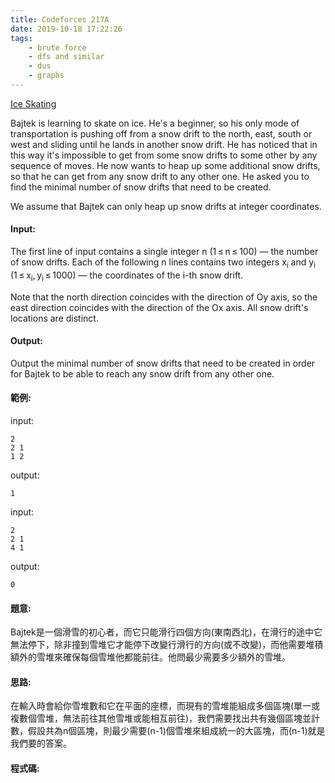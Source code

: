 ```yaml
---
title: Codeforces 217A
date: 2019-10-18 17:22:26
tags:
    - brute force
    - dfs and similar
    - dus
    - graphs
---
```

[Ice Skating](https://codeforces.com/contest/217/problem/A)

Bajtek is learning to skate on ice. He's a beginner, so his only mode of transportation is pushing off from a snow drift to the north, east, south or west and sliding until he lands in another snow drift. He has noticed that in this way it's impossible to get from some snow drifts to some other by any sequence of moves. He now wants to heap up some additional snow drifts, so that he can get from any snow drift to any other one. He asked you to find the minimal number of snow drifts that need to be created.
<!-- more -->
We assume that Bajtek can only heap up snow drifts at integer coordinates.


#### Input:
The first line of input contains a single integer n (1 ≤ n ≤ 100) — the number of snow drifts. Each of the following n lines contains two integers x<sub>i</sub> and y<sub>i</sub> (1 ≤ x<sub>i</sub>, y<sub>i</sub> ≤ 1000) — the coordinates of the i-th snow drift.

Note that the north direction coinсides with the direction of Oy axis, so the east direction coinсides with the direction of the Ox axis. All snow drift's locations are distinct.

#### Output:
Output the minimal number of snow drifts that need to be created in order for Bajtek to be able to reach any snow drift from any other one.

#### 範例:
input:
```
2
2 1
1 2
```
output:
```
1
```
input:
```
2
2 1
4 1
```
output:
```
0
```


#### 題意:
Bajtek是一個滑雪的初心者，而它只能滑行四個方向(東南西北)，在滑行的途中它無法停下，除非撞到雪堆它才能停下改變行滑行的方向(或不改變)，而他需要堆積額外的雪堆來確保每個雪堆他都能前往。他問最少需要多少額外的雪堆。

#### 思路:
在輸入時會給你雪堆數和它在平面的座標，而現有的雪堆能組成多個區塊(單一或複數個雪堆，無法前往其他雪堆或能相互前往)，我們需要找出共有幾個區塊並計數，假設共為n個區塊，則最少需要(n-1)個雪堆來組成統一的大區塊，而(n-1)就是我們要的答案。

#### 程式碼:
<script src="https://gist.github.com/89snnfk561/ec5c3671547a0f0dff77dbacaafbe7ec.js"></script>


